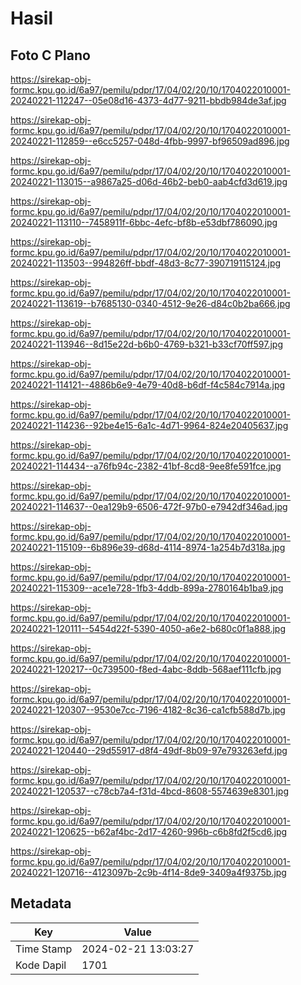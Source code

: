 # Hasil

## Foto C Plano

https://sirekap-obj-formc.kpu.go.id/6a97/pemilu/pdpr/17/04/02/20/10/1704022010001-20240221-112247--05e08d16-4373-4d77-9211-bbdb984de3af.jpg

https://sirekap-obj-formc.kpu.go.id/6a97/pemilu/pdpr/17/04/02/20/10/1704022010001-20240221-112859--e6cc5257-048d-4fbb-9997-bf96509ad896.jpg

https://sirekap-obj-formc.kpu.go.id/6a97/pemilu/pdpr/17/04/02/20/10/1704022010001-20240221-113015--a9867a25-d06d-46b2-beb0-aab4cfd3d619.jpg

https://sirekap-obj-formc.kpu.go.id/6a97/pemilu/pdpr/17/04/02/20/10/1704022010001-20240221-113110--7458911f-6bbc-4efc-bf8b-e53dbf786090.jpg

https://sirekap-obj-formc.kpu.go.id/6a97/pemilu/pdpr/17/04/02/20/10/1704022010001-20240221-113503--994826ff-bbdf-48d3-8c77-390719115124.jpg

https://sirekap-obj-formc.kpu.go.id/6a97/pemilu/pdpr/17/04/02/20/10/1704022010001-20240221-113619--b7685130-0340-4512-9e26-d84c0b2ba666.jpg

https://sirekap-obj-formc.kpu.go.id/6a97/pemilu/pdpr/17/04/02/20/10/1704022010001-20240221-113946--8d15e22d-b6b0-4769-b321-b33cf70ff597.jpg

https://sirekap-obj-formc.kpu.go.id/6a97/pemilu/pdpr/17/04/02/20/10/1704022010001-20240221-114121--4886b6e9-4e79-40d8-b6df-f4c584c7914a.jpg

https://sirekap-obj-formc.kpu.go.id/6a97/pemilu/pdpr/17/04/02/20/10/1704022010001-20240221-114236--92be4e15-6a1c-4d71-9964-824e20405637.jpg

https://sirekap-obj-formc.kpu.go.id/6a97/pemilu/pdpr/17/04/02/20/10/1704022010001-20240221-114434--a76fb94c-2382-41bf-8cd8-9ee8fe591fce.jpg

https://sirekap-obj-formc.kpu.go.id/6a97/pemilu/pdpr/17/04/02/20/10/1704022010001-20240221-114637--0ea129b9-6506-472f-97b0-e7942df346ad.jpg

https://sirekap-obj-formc.kpu.go.id/6a97/pemilu/pdpr/17/04/02/20/10/1704022010001-20240221-115109--6b896e39-d68d-4114-8974-1a254b7d318a.jpg

https://sirekap-obj-formc.kpu.go.id/6a97/pemilu/pdpr/17/04/02/20/10/1704022010001-20240221-115309--ace1e728-1fb3-4ddb-899a-2780164b1ba9.jpg

https://sirekap-obj-formc.kpu.go.id/6a97/pemilu/pdpr/17/04/02/20/10/1704022010001-20240221-120111--5454d22f-5390-4050-a6e2-b680c0f1a888.jpg

https://sirekap-obj-formc.kpu.go.id/6a97/pemilu/pdpr/17/04/02/20/10/1704022010001-20240221-120217--0c739500-f8ed-4abc-8ddb-568aef111cfb.jpg

https://sirekap-obj-formc.kpu.go.id/6a97/pemilu/pdpr/17/04/02/20/10/1704022010001-20240221-120307--9530e7cc-7196-4182-8c36-ca1cfb588d7b.jpg

https://sirekap-obj-formc.kpu.go.id/6a97/pemilu/pdpr/17/04/02/20/10/1704022010001-20240221-120440--29d55917-d8f4-49df-8b09-97e793263efd.jpg

https://sirekap-obj-formc.kpu.go.id/6a97/pemilu/pdpr/17/04/02/20/10/1704022010001-20240221-120537--c78cb7a4-f31d-4bcd-8608-5574639e8301.jpg

https://sirekap-obj-formc.kpu.go.id/6a97/pemilu/pdpr/17/04/02/20/10/1704022010001-20240221-120625--b62af4bc-2d17-4260-996b-c6b8fd2f5cd6.jpg

https://sirekap-obj-formc.kpu.go.id/6a97/pemilu/pdpr/17/04/02/20/10/1704022010001-20240221-120716--4123097b-2c9b-4f14-8de9-3409a4f9375b.jpg


## Metadata

| Key        | Value               |
| ---------- | ------------------- |
| Time Stamp | 2024-02-21 13:03:27 |
| Kode Dapil | 1701                |



